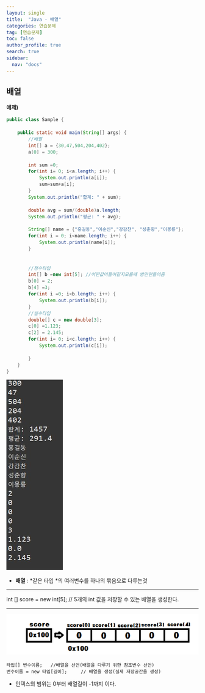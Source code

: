 ```yaml
---
layout: single
title:  "Java - 배열"
categories: 연습문제
tag: [연습문제]
toc: false
author_profile: true
search: true
sidebar:
  nav: "docs"
---
```


## 배열

**예제)**

```java
public class Sample {

	public static void main(String[] args) {
		//배열 
		int[] a = {30,47,504,204,402};
		a[0] = 300;
		
		int sum =0;
		for(int i= 0; i<a.length; i++) {
			System.out.println(a[i]);
			sum=sum+a[i];
		}
		System.out.println("합계: " + sum);
		
		double avg = sum/(double)a.length;
		System.out.println("평균: " + avg);
		
		String[] name = {"홍길동","이순신","강감찬", "성춘향","이몽룡"};
		for(int i = 0; i<name.length; i++) {
			System.out.println(name[i]);
		}
		
		
		//정수타입
		int[] b =new int[5]; //어떤값이들어갈지모를때 방만만들어줌
		b[0] = 2;
		b[4] =3;
		for(int i =0; i<b.length; i++) {
			System.out.println(b[i]);
		}
		//실수타입
		double[] c = new double[3];
		c[0] =1.123;
		c[2] = 2.145;
		for(int i= 0; i<c.length; i++) {
			System.out.println(c[i]);
			
		}
	}
} 	
```
![배열출력](/assets/images/배열출력.JPG)



- **배열** : *같은 타입 *의 여러변수를 하나의 묶음으로 다루는것

------

int [] score = new int[5];             // 5개의 int 값을 저장할 수 있는 배열을 생성한다.

------

![score](/assets/images/score.PNG)

```
타입[] 변수이름;   //배열을 선언(배열을 다루기 위한 참조변수 선언)
변수이름 = new 타입[길이];     // 배열을 생성(실제 저장공간을 생성)
```



- 인덱스의 범위는 0부터 배열길이 -1까지 이다.
